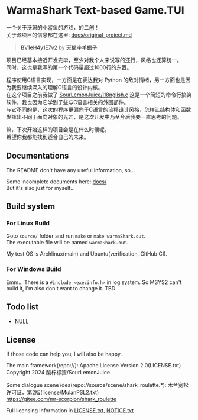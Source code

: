 # WarmaShark Text-based Game.TUI

一个关于沃玛的小鲨鱼的游戏，的二创！\
关于源项目的信息都在这里: [docs/original_project.md](docs/original_project.md)
> [BV1eH4y1E7v2](https://www.bilibili.com/video/BV1eH4y1E7v2) by [天蝎座羊蝎子](https://space.bilibili.com/431949982)

项目已经基本接近开发完毕，至少对我个人来说写的还行，风格也还算统一。\
同时，这也是我写的第一个代码量超过1000行的东西。

程序使用C语言实现，一方面是在表达我对 Python 的敌对情绪，另一方面也是因为我要继续深入的理解C语言的设计内核。\
在这个项目之前我做了 [SourLemonJuice/i18nglish.c](https://github.com/SourLemonJuice/i18nglish.c) 这是一个简短的命令行搞笑软件，我也因为它学到了些与C语言相关的外围部件。\
与它不同的是，这次的程序更偏向于C语言的流程设计风格，怎样让结构体和函数发挥出不同于面向对象的光芒，是这次开发中乃至今后我要一直思考的问题。

嘛，下次开始这样的项目会是在什么时候呢。\
希望你我都能找到适合自己的未来。

## Documentations

The README don't have any useful information, so...

Some incomplete documents here: [docs/](docs/)\
But it's also just for myself...

## Build system

### For Linux Build

Goto `source/` folder and run `make` or `make warmaShark.out`.\
The executable file will be named `warmaShark.out`.

My test OS is Archlinux(main) and Ubuntu(verification, GitHub CI).

### For Windows Build

Emm... There is a `#include <execinfo.h>` in log system. So MSYS2 can't build it, I'm also don't want to change it. TBD

## Todo list

- NULL

## License

If those code can help you, I will also be happy.

The main framework(repo://): Apache License Version 2.0(LICENSE.txt)\
Copyright 2024 酸柠檬猹/SourLemonJuice

Some dialogue scene idea(repo://source/scene/shark_roulette.*): 木兰宽松许可证，第2版(license/MulanPSL2.txt)\
<https://gitee.com/mr-scorpion/shark_roulette>

Full licensing information in [LICENSE.txt](LICENSE.txt), [NOTICE.txt](NOTICE.txt)
